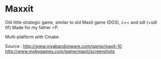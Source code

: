 Maxxit
======

Old little strategic game, similar to old Maxit game (DOS), c++ and sdl (+sdl ttf)
Made for my father =P.

Multi-platform with Cmake.

Source :
http://www.myabandonware.com/game/maxit-10
http://www.mobygames.com/game/maxit/screenshots
